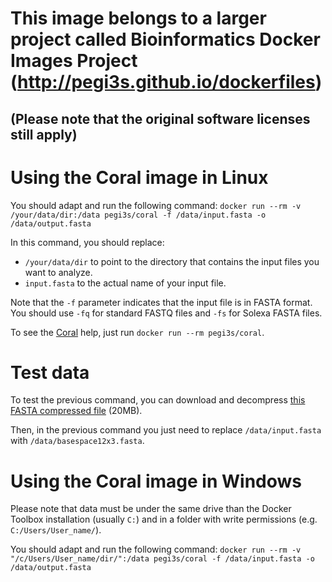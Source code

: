 # This image belongs to a larger project called Bioinformatics Docker Images Project (http://pegi3s.github.io/dockerfiles)
## (Please note that the original software licenses still apply)

# Using the Coral image in Linux
You should adapt and run the following command: `docker run --rm -v /your/data/dir:/data pegi3s/coral -f /data/input.fasta -o /data/output.fasta`

In this command, you should replace:
- `/your/data/dir` to point to the directory that contains the input files you want to analyze.
- `input.fasta` to the actual name of your input file.

Note that the `-f` parameter indicates that the input file is in FASTA format. You should use `-fq` for standard FASTQ files and `-fs` for Solexa FASTA files.

To see the [Coral](https://www.cs.helsinki.fi/u/lmsalmel/coral/) help, just run `docker run --rm pegi3s/coral`.

# Test data
To test the previous command, you can download and decompress [this FASTA compressed file](https://www.cs.helsinki.fi/u/lmsalmel/coral/basespace12x3.fasta.zip) (20MB).

Then, in the previous command you just need to replace `/data/input.fasta` with `/data/basespace12x3.fasta`.

# Using the Coral image in Windows

Please note that data must be under the same drive than the Docker Toolbox installation (usually `C:`) and in a folder with write permissions (e.g. `C:/Users/User_name/`).

You should adapt and run the following command: `docker run --rm -v "/c/Users/User_name/dir/":/data pegi3s/coral -f /data/input.fasta -o /data/output.fasta`
